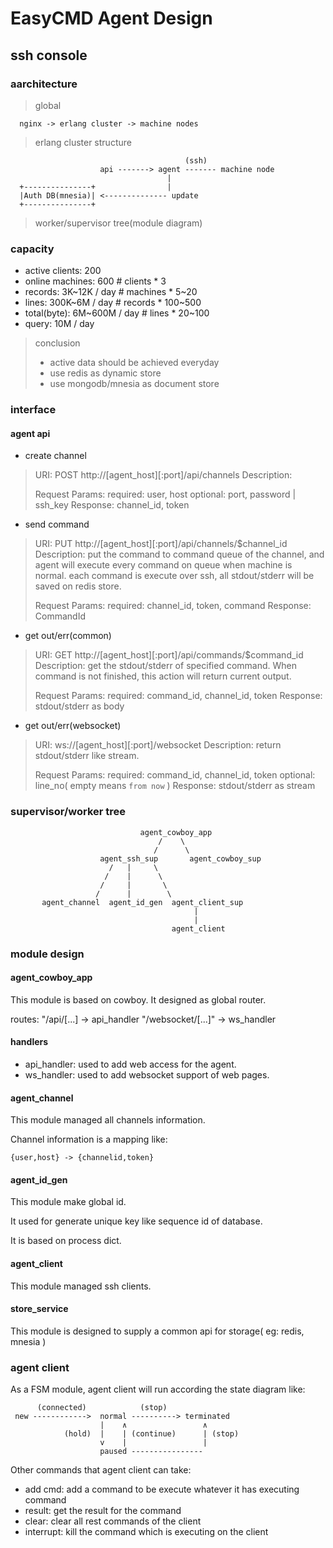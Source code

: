 # EasyCMD Agent Design

## ssh console

### aarchitecture

> global

      nginx -> erlang cluster -> machine nodes

> erlang cluster structure


                                           (ssh)
                        api -------> agent ------- machine node
                                       |
      +---------------+                |
      |Auth DB(mnesia)| <-------------- update
      +---------------+

> worker/supervisor tree(module diagram)


### capacity
* active clients:     200                  
* online machines:    600              # clients  * 3
* records:            3K~12K   / day   # machines * 5~20
* lines:              300K~6M  / day   # records  * 100~500
* total(byte):        6M~600M  / day   # lines    * 20~100
* query:              10M      / day

> conclusion
> * active data should be achieved everyday
> * use redis as dynamic store
> * use mongodb/mnesia as document store

### interface

#### agent api

* create channel
> URI:
>   POST http://[agent\_host][:port]/api/channels
> Description:
>   
> Request Params: 
>   required: user, host
>   optional: port, password | ssh\_key
> Response:
>   channel\_id, token

* send command
> URI:
>   PUT http://[agent\_host][:port]/api/channels/$channel\_id
> Description:
>   put the command to command queue of the channel, and agent
> will execute every command on queue when machine is normal.
>   each command is execute over ssh, all stdout/stderr will be
> saved on redis store.
> 
> Request Params:
>   required: channel\_id, token, command
> Response:
>   CommandId

* get out/err(common)
> URI:
>   GET http://[agent\_host][:port]/api/commands/$command\_id
> Description:
>   get the stdout/stderr of specified command. When command is not
> finished, this action will return current output.
> 
> Request Params:
>   required: command\_id, channel\_id, token
> Response:
>   stdout/stderr as body

* get out/err(websocket)
> URI:
>   ws://[agent\_host][:port]/websocket
> Description:
>   return stdout/stderr like stream.
> 
> Request Params:
>   required: command\_id, channel\_id, token
>   optional: line\_no( empty means `from now` )
> Response:
>   stdout/stderr as stream

### supervisor/worker tree

                                 agent_cowboy_app
                                     /    \
                                    /      \
                        agent_ssh_sup       agent_cowboy_sup
                          /   |     \
                         /    |      \
                        /     |       \
                       /      |        \
           agent_channel  agent_id_gen  agent_client_sup
                                             |
                                             |
                                        agent_client

### module design

#### agent\_cowboy\_app
This module is based on cowboy. It designed as global router.

routes:
    "/api/[...]         ->  api_handler
    "/websocket/[...]"  ->  ws_handler

#### handlers 

* api\_handler: used to add web access for the agent.
* ws\_handler:  used to add websocket support of web pages.

#### agent\_channel

This module managed all channels information.  

Channel information is a mapping like:

    {user,host} -> {channelid,token}

#### agent\_id\_gen

This module make global id. 

It used for generate unique key like sequence id of database.

It is based on process dict.

#### agent\_client

This module managed ssh clients.

#### store\_service

This module is designed to supply a common api for storage( eg: redis, mnesia )

### agent client 

As a FSM module, agent client will run according the state diagram like:

          (connected)            (stop)
     new ------------>  normal ----------> terminated
                        |    ∧                 ∧
                (hold)  |    | (continue)      | (stop)
                        v    |                 |
                        paused ----------------


Other commands that agent client can take:

* add cmd: add a command to be execute whatever it has executing command
* result: get the result for the command
* clear: clear all rest commands of the client
* interrupt: kill the command which is executing on the client
